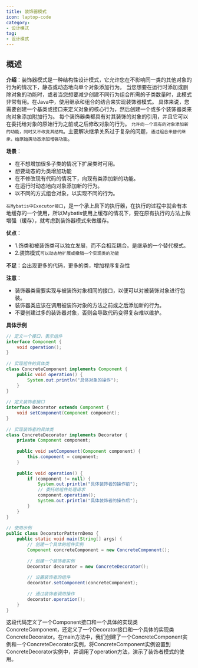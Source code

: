 ```yaml
---
title: 装饰器模式
icon: laptop-code
category:
- 设计模式
tag:
- 设计模式
---
```


## 概述

**介绍**：装饰器模式是一种结构性设计模式，它允许您在不影响同一类的其他对象的行为的情况下，静态或动态地向单个对象添加行为。 当您想要在运行时添加或删除对象的功能时，或者当您想要减少创建不同行为组合所需的子类数量时，此模式非常有用。在Java中，使用继承和组合的结合来实现装饰器模式。 具体来说，您需要创建一个基类或接口来定义对象的核心行为，然后创建一个或多个装饰器类来向对象添加附加行为。 每个装饰器类都具有对其装饰的对象的引用，并且它可以在委托给对象的原始行为之前或之后修改对象的行为。
`允许向一个现有的对象添加新的功能，同时又不改变其结构`。主要解决继承关系过于复杂的问题，`通过组合来替代继承，给原始类动态添加增强功能`。

**场景**：
* 在不想增加很多子类的情况下扩展类时可用。
* 想要动态的为类增加功能
* 在不修改现有代码的情况下，向现有类添加新的功能。
* 在运行时动态地向对象添加新的行为。
* 以不同的方式组合对象，以实现不同的行为。

`在Mybatis中Executor接口`，是一个承上启下的执行器，在执行的过程中就会有本地缓存的一个使用，所以Mybatis使用上缓存的情况下，要在原有执行的方法上做增强（缓存），就考虑到装饰器模式来做缓存。

**优点**：
* 1.饰类和被装饰类可以独立发展，而不会相互耦合。是继承的一个替代模式。
* 2.装饰模式`可以动态地扩展或撤销一个实现类的功能`

**不足**：会出现更多的代码，更多的类，增加程序复杂性

**注意**：
* 装饰器类需要实现与被装饰对象相同的接口，以便可以对被装饰对象进行包装。
* 装饰器类应该在调用被装饰对象的方法之前或之后添加新的行为。
* 不要创建过多的装饰器对象，否则会导致代码变得复杂难以维护。

**具体示例**

```java
// 定义一个接口，表示组件
interface Component {
    void operation();
}
 
// 实现组件的具体类
class ConcreteComponent implements Component {
    public void operation() {
        System.out.println("具体对象的操作");
    }
}
 
// 定义装饰者接口
interface Decorator extends Component {
    void setComponent(Component component);
}
 
// 实现装饰者的具体类
class ConcreteDecorator implements Decorator {
    private Component component;
 
    public void setComponent(Component component) {
        this.component = component;
    }
 
    public void operation() {
        if (component != null) {
            System.out.println("具体装饰者的操作前");
            // 委托给组件处理请求
            component.operation();
            System.out.println("具体装饰者的操作后");
        }
    }
}
 
// 使用示例
public class DecoratorPatternDemo {
    public static void main(String[] args) {
        // 创建一个具体的组件实例
        Component concreteComponent = new ConcreteComponent();
 
        // 创建一个装饰者实例
        Decorator decorator = new ConcreteDecorator();
 
        // 设置装饰者的组件
        decorator.setComponent(concreteComponent);
 
        // 通过装饰者调用操作
        decorator.operation();
    }
}
```
这段代码定义了一个Component接口和一个具体的实现类ConcreteComponent，还定义了一个Decorator接口和一个具体的实现类ConcreteDecorator。在main方法中，我们创建了一个ConcreteComponent实例和一个ConcreteDecorator实例，将ConcreteComponent实例设置到ConcreteDecorator实例中，并调用了operation方法，演示了装饰者模式的使用。
